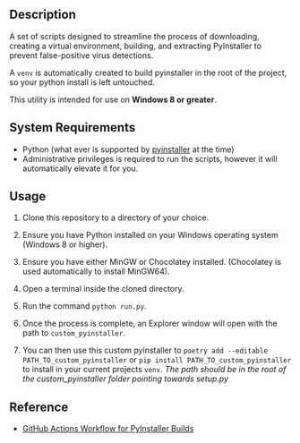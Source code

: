 ## Description

A set of scripts designed to streamline the process of downloading, creating a virtual environment, building, and extracting PyInstaller to prevent false-positive virus detections.

A `venv` is automatically created to build pyinstaller in the root of the project, so your python install is left untouched.

This utility is intended for use on **Windows 8 or greater**.

## System Requirements

- Python (what ever is supported by [pyinstaller](https://github.com/pyinstaller/pyinstaller) at the time)
- Administrative privileges is required to run the scripts, however it will automatically elevate it for you.

## Usage

1. Clone this repository to a directory of your choice.

2. Ensure you have Python installed on your Windows operating system (Windows 8 or higher).

3. Ensure you have either MinGW or Chocolatey installed. (Chocolatey is used automatically to install MinGW64).

4. Open a terminal inside the cloned directory.

5. Run the command `python run.py`.

6. Once the process is complete, an Explorer window will open with the path to `custom_pyinstaller`.

7. You can then use this custom pyinstaller to `poetry add --editable PATH_TO_custom_pyinstaller` or `pip install PATH_TO_custom_pyinstaller` to install in your current projects `venv`. *The path should be in the root of the custom_pyinstaller folder pointing towards setup.py*

## Reference

- [GitHub Actions Workflow for PyInstaller Builds](https://github.com/yt-dlp/Pyinstaller-Builds/blob/master/.github/workflows/build.yml)
